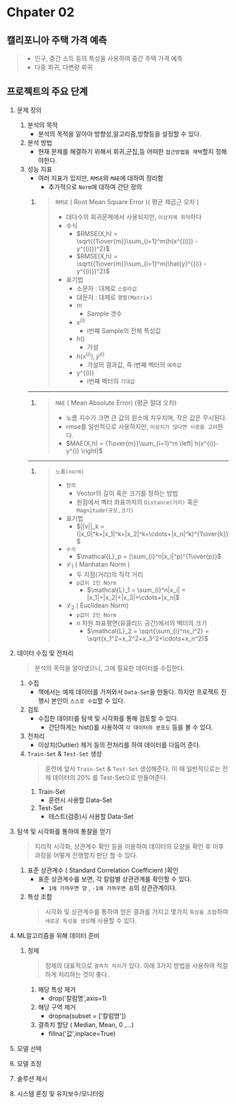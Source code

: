 # Chpater 02

## 캘리포니아 주택 가격 예측

> - 인구, 중간 소득 등의 특성을 사용하여 중간 주택 가격 예측
> - 다중 회귀, 다변량 회귀

## 프로젝트의 주요 단계

1.  문제 정의
    1. 분석의 목적
       - 분석의 목적을 알아야 방향성,알고리즘,방향등을 설정할 수 있다.
    1. 분석 방법
       - 현재 문제를 해결하기 위해서 회귀,군집,등 어떠한 `접근방법을 채택`할지 정해야한다.
    1. 성능 지표
       - 여러 지표가 있지만, `RMSE`와 `MAE`에 대하여 정리함
         - 추가적으로 `Norm`에 대하여 간단 정의
       1. > `RMSE` ( Root Mean Square Error )( 평균 제곱근 오차 )
          >
          > - 대다수의 회귀문제에서 사용되지만, `이상치에 취약`하다
          > - 수식
          >   - $RMSE(X,h) = \sqrt{{1\over{m}}\sum_{i=1}^m(h(x^{(i)}) - y^{(i)})^2}$
          >   - $RMSE(X,h) = \sqrt{{1\over{m}}\sum_{i=1}^m(\hat{y}^{(i)} - y^{(i)})^2}$
          > - 표기법
          >   - 소문자 : 대체로 `스칼라값`
          >   - 대문자 : 대체로 `행렬(Matrix)`
          >   - $m$
          >     - Sample 갯수
          >   - $x^{(i)}$
          >     - i번째 Sample의 전체 특성값
          >   - $h()$
          >     - 가설
          >   - $h(x^{(i)}) , \hat{y}^{(i)}$
          >     - 가설의 결과값, 즉 i번쨰 벡터의 `예측값`
          >   - y^{(i)}
          >     - i번쨰 벡터의 `기대값`
       ***
       1. > `MAE` ( Mean Absolute Error) (평균 절대 오차)
          >
          > - 노름 지수가 크면 큰 값의 원소에 치우치며, 작은 값은 무시된다.
          > - rmse를 일반적으로 사용하지만, `이상치가 많다면 사용을 고려`한다.
          > - $MAE(X,h) = {1\over{m}}\sum_{i=1}^m \left| h(x^{i})-y^{i} \right|$
       ***
       1. > `노름(norm)`
          >
          > - `정의`
          >   - Vector의 길이 혹은 크기를 정하는 방법
          >   - 원점에서 벡터 좌표까지의 `Distance(거리)` 혹은 `Magnitude(규모,크기)`
          > - 표기법
          >   - $||v||_k = (|x_0|^k+|x_1|^k+|x_2|^k+\cdots+|x_n|^k)^{1\over{k}}$
          > - `수식`
          >   - $\mathcal{L}_p = (\sum_{i}^n|x_i|^p)^{1\over{p}}$
          > - $\mathcal{L}_1$ ( Manhatan Norm )
          >   - 두 지점(거리)의 직각 거리
          >   - `p값이 1인 Norm`
          >     - $\mathcal{L}_1 = \sum_{i}^n|x_i| = |x_1|+|x_2|+|x_3|+\cdots+|x_n|$
          > - $\mathcal{L}_2$ ( Euclidean Norm)
          >   - `p값이 2인 Norm`
          >   - n 차원 좌표평면(유클리드 공간)에서의 벡터의 크기
          >     - $\mathcal{L}_2 = \sqrt{\sum_{i}^nx_i^2} = \sqrt{x_1^2+x_2^2+x_3^2+\cdots+x_n^2}$
1.  데이터 수집 및 전처리

    > 분석의 목적을 알아냈으니, 그에 필요한 데이터를 수집한다.

    1. 수집
       - 책에서는 예제 데이터를 가져와서 `Data-Set`을 만들다. 하지만 프로젝트 진행시 본인이 `스스로 수집`할 수 있다.
    1. 검토
       - 수집한 데이터를 탐색 및 시각화를 통해 검토할 수 있다.
         - 간단하게는 hist()를 사용하여 `각 데이터의 분포도` 등을 볼 수 있다.
    1. 전처리
       - 이상치(Outlier) 제거 등의 전처리를 하여 데이터를 다듬어 준다.
    1. `Train-Set` & `Test-Set` 생성
       > 훈련에 앞서 `Train-Set` & `Test-Set` 생성해준다. 이 때 일반적으로는 전체 데이터의 20% 를 Test-Set으로 만들어준다.
       1. Train-Set
          - 훈련시 사용할 Data-Set
       1. Test-Set
          - 테스트(검증)시 사용할 Data-Set

1.  탐색 및 시각화를 통하여 통찰을 얻기
    > 지리적 시각화, 상관계수 확인 등을 이용하여 데이터의 모양을 확인 후 이후 과정을 어떻게 진행할지 판단 할 수 있다.
    1. 표준 상관계수 ( Standard Correlation Coefficient )확인
       - 표준 상관계수를 보면, 각 칼럼별 상관관계를 확인할 수 있다.
         - `1에 가까우면 양` , `-1에 가까우면 음`의 상관관계이다.
    1. 특성 조합
       > 시각화 및 상관계수를 통하여 얻은 결과를 가지고 몇가지 `특성을 조합`하여 `새로운 특성을 생성`해 사용할 수 있다.
1.  ML알고리즘을 위해 데이터 준비
    1. 정제
       > 정제의 대표적으로 `결측치 처리`가 있다. 아래 3가지 방법을 사용하여 적절하게 처리하는 것이 좋다.
       1. 해당 특성 제거
          - drop('칼럼명',axis=1)
       1. 해당 구역 제거
          - dropna(subset = ['칼럼명'])
       1. 결측치 할당 ( Median, Mean, 0 ,...)
          - fillna('값',inplace=True)
1.  모델 선택
1.  모델 조정
1.  솔루션 제시
1.  시스템 론칭 및 유지보수/모니터링
